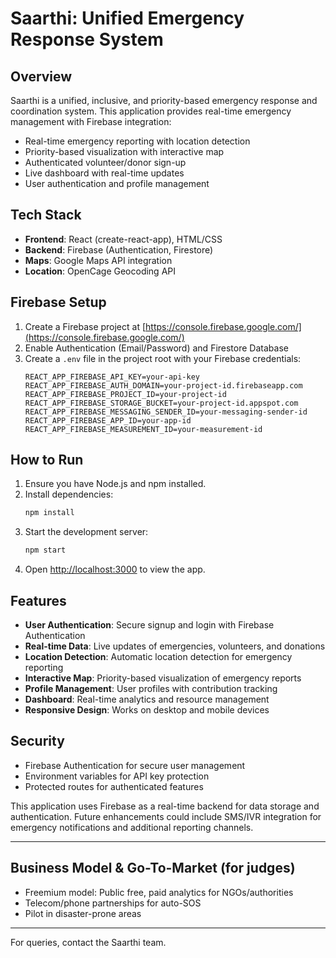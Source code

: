# Saarthi: Unified Emergency Response System

## Overview
Saarthi is a unified, inclusive, and priority-based emergency response and coordination system. This application provides real-time emergency management with Firebase integration:
- Real-time emergency reporting with location detection
- Priority-based visualization with interactive map
- Authenticated volunteer/donor sign-up
- Live dashboard with real-time updates
- User authentication and profile management

## Tech Stack
- **Frontend**: React (create-react-app), HTML/CSS
- **Backend**: Firebase (Authentication, Firestore)
- **Maps**: Google Maps API integration
- **Location**: OpenCage Geocoding API

## Firebase Setup
1. Create a Firebase project at [https://console.firebase.google.com/](https://console.firebase.google.com/)
2. Enable Authentication (Email/Password) and Firestore Database
3. Create a `.env` file in the project root with your Firebase credentials:
   ```
   REACT_APP_FIREBASE_API_KEY=your-api-key
   REACT_APP_FIREBASE_AUTH_DOMAIN=your-project-id.firebaseapp.com
   REACT_APP_FIREBASE_PROJECT_ID=your-project-id
   REACT_APP_FIREBASE_STORAGE_BUCKET=your-project-id.appspot.com
   REACT_APP_FIREBASE_MESSAGING_SENDER_ID=your-messaging-sender-id
   REACT_APP_FIREBASE_APP_ID=your-app-id
   REACT_APP_FIREBASE_MEASUREMENT_ID=your-measurement-id
   ```

## How to Run
1. Ensure you have Node.js and npm installed.
2. Install dependencies:
   ```bash
   npm install
   ```
3. Start the development server:
   ```bash
   npm start
   ```
4. Open [http://localhost:3000](http://localhost:3000) to view the app.

## Features
- **User Authentication**: Secure signup and login with Firebase Authentication
- **Real-time Data**: Live updates of emergencies, volunteers, and donations
- **Location Detection**: Automatic location detection for emergency reporting
- **Interactive Map**: Priority-based visualization of emergency reports
- **Profile Management**: User profiles with contribution tracking
- **Dashboard**: Real-time analytics and resource management
- **Responsive Design**: Works on desktop and mobile devices

## Security
- Firebase Authentication for secure user management
- Environment variables for API key protection
- Protected routes for authenticated features

This application uses Firebase as a real-time backend for data storage and authentication. Future enhancements could include SMS/IVR integration for emergency notifications and additional reporting channels.

---

## Business Model & Go-To-Market (for judges)
- Freemium model: Public free, paid analytics for NGOs/authorities
- Telecom/phone partnerships for auto-SOS
- Pilot in disaster-prone areas

---

For queries, contact the Saarthi team.
